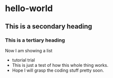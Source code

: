 # hello-world
## This is a secondary heading
### This is a tertiary heading
Now I am showing a list
* tutorial trial
* This is just a test of how this whole thing works.
* Hope I will grasp the coding stuff pretty soon.

